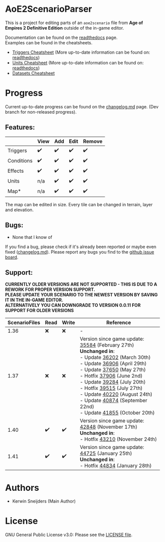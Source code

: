 # AoE2ScenarioParser

This is a project for editing parts of an `aoe2scenario` file from **Age of Empires 2
Definitive Edition** outside of the in-game editor.

Documentation can be found on the [readthedocs] page.  
Examples can be found in the cheatsheets.

- [Triggers Cheatsheet] (More up-to-date information can be found on: [readthedocs])
- [Units Cheatsheet] (More up-to-date information can be found on: [readthedocs])
- [Datasets Cheatsheet]

[readthedocs]: https://aoe2scenarioparser.readthedocs.io/en/master/
[triggers cheatsheet]: ./cheatsheets/TRIGGERS.md
[units cheatsheet]: ./cheatsheets/UNITS.md
[datasets cheatsheet]: ./cheatsheets/DATASETS.md

# Progress

Current up-to-date progress can be found on the [changelog.md] page. (Dev branch for non-released progress).

[changelog.md]: ./changelog.md

## Features:

|            | View               | Add                | Edit               | Remove             |
| ---------- | ------------------ | ------------------ | ------------------ | ------------------ |
| Triggers   | :heavy_check_mark: | :heavy_check_mark: | :heavy_check_mark: | :heavy_check_mark: |
| Conditions | :heavy_check_mark: | :heavy_check_mark: | :heavy_check_mark: | :heavy_check_mark: |
| Effects    | :heavy_check_mark: | :heavy_check_mark: | :heavy_check_mark: | :heavy_check_mark: |
| Units      | n/a                | :heavy_check_mark: | :heavy_check_mark: | :heavy_check_mark: |
| Map*       | n/a                | :heavy_check_mark: | :heavy_check_mark: | :heavy_check_mark: |

The map can be edited in size. Every tile can be changed in terrain, layer and elevation.

## Bugs:

- None that I know of

If you find a bug, please check if it's already been reported or maybe even fixed ([changelog.md]). Please report any bugs you find to the [github issue board].

[github issue board]: https://github.com/KSneijders/AoE2ScenarioParser/issues

## Support:

**CURRENTLY OLDER VERSIONS ARE NOT SUPPORTED - THIS IS DUE TO A REWORK FOR PROPER VERSION SUPPORT.**  
**PLEASE UPDATE YOUR SCENARIO TO THE NEWEST VERSION BY SAVING IT IN THE IN-GAME EDITOR.**  
**ALTERNATIVELY YOU CAN DOWNGRADE TO VERSION 0.0.11 FOR SUPPORT FOR OLDER VERSIONS**

| ScenarioFiles | Read               | Write              | Reference                                                                                                                                                                                                                                                                                                                                                                                             |
| ------------- | ------------------ | ------------------ | ----------------------------------------------------------------------------------------------------------------------------------------------------------------------------------------------------------------------------------------------------------------------------------------------------------------------------------------------------------------------------------------------------- |
| 1.36          | :x:                | :x:                | -                                                                                                                                                                                                                                                                                                                                                                                                     |
| 1.37          | :x:                | :x:                | Version since game update: [35584] (February 27th) <br> **Unchanged in**: <br> - Update [36202] (March 30th) <br> - Update [36906] (April 29th) <br> - Update [37650] (May 27th) <br> - Hotfix [37906] (June 2nd) <br> - Update [39284] (July 20th) <br> - Hotfix [39515] (July 27th) <br> - Update [40220] (August 24th) <br> - Update [40874] (September 22nd) <br> - Update [41855] (October 20th) |
| 1.40          | :heavy_check_mark: | :heavy_check_mark: | Version since game update: [42848] (November 17th) <br> **Unchanged in**: <br> - Hotfix [43210] (November 24th)                                                                                                                                                                                                                                                                                       |
| 1.41          | :heavy_check_mark: | :heavy_check_mark: | Version since game update: [44725] (January 25th) <br> **Unchanged in**: <br> - Hotfix [44834] (January 28th)                                                                                                                                                                                                                                                                                         |

[35584]: https://www.ageofempires.com/news/aoe2de-update-35584/
[36202]: https://www.ageofempires.com/news/aoe2de-update-36202/
[36906]: https://www.ageofempires.com/news/aoe2de-update-36906/
[37650]: https://www.ageofempires.com/news/aoe2de-update-37650/
[37906]: https://www.ageofempires.com/news/aoe2de-hotfix-37906/
[39284]: https://www.ageofempires.com/news/aoe2de-update-39284/
[39515]: https://www.ageofempires.com/news/aoe2de-hotfix-39515/
[40220]: https://www.ageofempires.com/news/aoe2de-update-40220/
[40874]: https://www.ageofempires.com/news/aoe2de-update-40874/
[41855]: https://www.ageofempires.com/news/aoe2de-update-41855/
[42848]: https://www.ageofempires.com/news/aoe2de-update-42848/
[43210]: https://www.ageofempires.com/news/aoe2de-hotfix-43210/
[44725]: https://www.ageofempires.com/news/aoeiide-update-44725/
[44834]: https://www.ageofempires.com/news/aoeiide-update-44725#hotfix-44834

# Authors

- Kerwin Sneijders (Main Author)

# License

GNU General Public License v3.0: Please see the [LICENSE file].

[license file]: https://github.com/KSneijders/AoE2ScenarioParser/blob/dev/LICENSE

